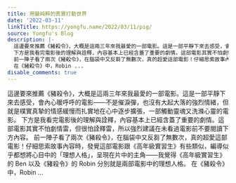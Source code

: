 ```yaml
---
title: 用最純粹的真實打動世界
date: '2022-03-11'
linkTitle: https://yongfu.name/2022/03/11/pig/
source: Yongfu's Blog
description: |-
  這邊要來推薦《豬殺令》，大概是這兩三年來我最愛的一部電影。這是一部平靜下來去感受，會內心暖呼呼的電影&mdash;&mdash;不是催淚彈，也沒有大起大落的強烈情緒，但就是樸實真摯的情感緩慢而扎實地在心中逐步擴張，一部觸動靈魂又洗滌心靈的電影。
  下方是我看完電影後的理解與詮釋，內容基本上已經含蓋了重要的劇情。這部電影其實不怕劇情雷，但很怕詮釋雷，所以強烈建議在未看過電影前不要閱讀下方內容。
  前一陣子看了兩次《豬殺令》，在腦袋中又反芻了無數次，真的超愛這部電影！仔細思索故事內容時，發覺這部電影跟《高年級實習生》有些類似，編導似乎都想將心目中的「理想人格」，呈現在片中的主角——我覺得《高年級實習生》的 Ben 以及《豬殺令》的 Robin 分別就是兩部電影中的理想人格。
  在《豬殺令》中，Robin ...
disable_comments: true
---
```

這邊要來推薦《豬殺令》，大概是這兩三年來我最愛的一部電影。這是一部平靜下來去感受，會內心暖呼呼的電影&mdash;&mdash;不是催淚彈，也沒有大起大落的強烈情緒，但就是樸實真摯的情感緩慢而扎實地在心中逐步擴張，一部觸動靈魂又洗滌心靈的電影。
下方是我看完電影後的理解與詮釋，內容基本上已經含蓋了重要的劇情。這部電影其實不怕劇情雷，但很怕詮釋雷，所以強烈建議在未看過電影前不要閱讀下方內容。
前一陣子看了兩次《豬殺令》，在腦袋中又反芻了無數次，真的超愛這部電影！仔細思索故事內容時，發覺這部電影跟《高年級實習生》有些類似，編導似乎都想將心目中的「理想人格」，呈現在片中的主角——我覺得《高年級實習生》的 Ben 以及《豬殺令》的 Robin 分別就是兩部電影中的理想人格。
在《豬殺令》中，Robin ...